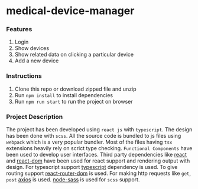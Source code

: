 # medical-device-manager

### Features
1. Login
2. Show devices
3. Show related data on clicking a particular device
4. Add a new device

### Instructions
1. Clone this repo or download zipped file and unzip
2. Run `npm install` to install dependencies
3. Run `npm run start` to run the project on browser

### Project Description
The project has been developed using `react js` with `typescript`. The design has been done with `scss`. All the source code is bundled to js files using `webpack` which is a very popular bundler. Most of the files having `tsx` extensions heavily rely on scrict type checking. `Functional Components` have been used to develop user interfaces. Third party dependencies like [react](https://www.npmjs.com/package/react) and [react-dom](https://www.npmjs.com/package/react-dom) have been used for react support and rendering output with design. For typescript support [typescript](https://www.npmjs.com/package/typescript) dependency is used. To give routing support [react-router-dom](https://www.npmjs.com/package/react-router-dom) is used. For making http requests like `get`, `post` [axios](https://www.npmjs.com/package/axios) is used. [node-sass](https://www.npmjs.com/package/node-sass) is used for `scss` support. 
